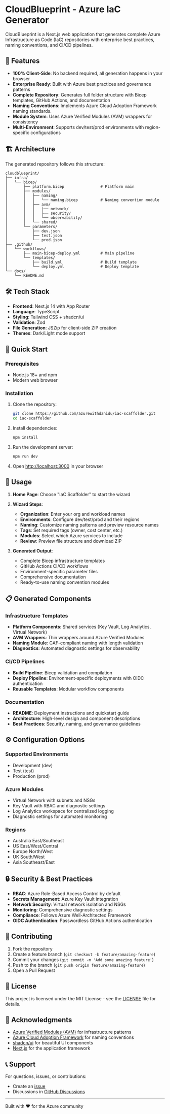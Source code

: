 # CloudBlueprint - Azure IaC Generator

CloudBlueprint is a Next.js web application that generates complete Azure Infrastructure as Code (IaC) repositories with enterprise best practices, naming conventions, and CI/CD pipelines.

## 🚀 Features

- **100% Client-Side**: No backend required, all generation happens in your browser
- **Enterprise Ready**: Built with Azure best practices and governance patterns
- **Complete Repository**: Generates full folder structure with Bicep templates, GitHub Actions, and documentation
- **Naming Conventions**: Implements Azure Cloud Adoption Framework naming standards.
- **Module System**: Uses Azure Verified Modules (AVM) wrappers for consistency
- **Multi-Environment**: Supports dev/test/prod environments with region-specific configurations

## 🏗️ Architecture

The generated repository follows this structure:

```
cloudblueprint/
├── infra/
│   └── bicep/
│       ├── platform.bicep                # Platform main
│       ├── modules/
│       │   ├── naming/
│       │   │   └── naming.bicep          # Naming convention module
│       │   ├── avm/
│       │   │   ├── network/
│       │   │   ├── security/
│       │   │   └── observability/
│       │   └── shared/
│       └── parameters/
│           ├── dev.json
│           ├── test.json
│           └── prod.json
├── .github/
│   └── workflows/
│       ├── main-bicep-deploy.yml         # Main pipeline
│       └── templates/
│           ├── build.yml                 # Build template
│           └── deploy.yml                # Deploy template
└── docs/
    └── README.md
```

## 🛠️ Tech Stack

- **Frontend**: Next.js 14 with App Router
- **Language**: TypeScript
- **Styling**: Tailwind CSS + shadcn/ui
- **Validation**: Zod
- **File Generation**: JSZip for client-side ZIP creation
- **Themes**: Dark/Light mode support

## 🚀 Quick Start

### Prerequisites

- Node.js 18+ and npm
- Modern web browser

### Installation

1. Clone the repository:
   ```bash
   git clone https://github.com/azurewithdanidu/iac-scaffolder.git
   cd iac-scaffolder
   ```

2. Install dependencies:
   ```bash
   npm install
   ```

3. Run the development server:
   ```bash
   npm run dev
   ```

4. Open [http://localhost:3000](http://localhost:3000) in your browser

## 🎯 Usage

1. **Home Page**: Choose "IaC Scaffolder" to start the wizard
2. **Wizard Steps**:
   - **Organization**: Enter your org and workload names
   - **Environments**: Configure dev/test/prod and their regions  
   - **Naming**: Customize naming patterns and preview resource names
   - **Tags**: Set required tags (owner, cost center, etc.)
   - **Modules**: Select which Azure services to include
   - **Review**: Preview file structure and download ZIP

3. **Generated Output**: 
   - Complete Bicep infrastructure templates
   - GitHub Actions CI/CD workflows  
   - Environment-specific parameter files
   - Comprehensive documentation
   - Ready-to-use naming convention modules

## 📋 Generated Components

### Infrastructure Templates
- **Platform Components**: Shared services (Key Vault, Log Analytics, Virtual Network)
- **AVM Wrappers**: Thin wrappers around Azure Verified Modules
- **Naming Module**: CAF-compliant naming with length validation
- **Diagnostics**: Automated diagnostic settings for observability

### CI/CD Pipelines
- **Build Pipeline**: Bicep validation and compilation
- **Deploy Pipeline**: Environment-specific deployments with OIDC authentication
- **Reusable Templates**: Modular workflow components

### Documentation
- **README**: Deployment instructions and quickstart guide
- **Architecture**: High-level design and component descriptions
- **Best Practices**: Security, naming, and governance guidelines

## ⚙️ Configuration Options

### Supported Environments
- Development (dev)
- Test (test) 
- Production (prod)

### Azure Modules
- Virtual Network with subnets and NSGs
- Key Vault with RBAC and diagnostic settings
- Log Analytics workspace for centralized logging
- Diagnostic settings for automated monitoring

### Regions
- Australia East/Southeast
- US East/West/Central
- Europe North/West
- UK South/West  
- Asia Southeast/East

## 🔒 Security & Best Practices

- **RBAC**: Azure Role-Based Access Control by default
- **Secrets Management**: Azure Key Vault integration
- **Network Security**: Virtual network isolation and NSGs
- **Monitoring**: Comprehensive diagnostic settings
- **Compliance**: Follows Azure Well-Architected Framework
- **OIDC Authentication**: Passwordless GitHub Actions authentication

## 🤝 Contributing

1. Fork the repository
2. Create a feature branch (`git checkout -b feature/amazing-feature`)
3. Commit your changes (`git commit -m 'Add some amazing feature'`)
4. Push to the branch (`git push origin feature/amazing-feature`)
5. Open a Pull Request

## 📝 License

This project is licensed under the MIT License - see the [LICENSE](LICENSE) file for details.

## 🙏 Acknowledgments

- [Azure Verified Modules (AVM)](https://aka.ms/avm) for infrastructure patterns
- [Azure Cloud Adoption Framework](https://docs.microsoft.com/azure/cloud-adoption-framework/) for naming conventions
- [shadcn/ui](https://ui.shadcn.com/) for beautiful UI components
- [Next.js](https://nextjs.org/) for the application framework

## 📞 Support

For questions, issues, or contributions:
- Create an [issue](https://github.com/azurewithdanidu/iac-scaffolder/issues)
- Discussions in [GitHub Discussions](https://github.com/azurewithdanidu/iac-scaffolder/discussions)

---

Built with ❤️ for the Azure community
